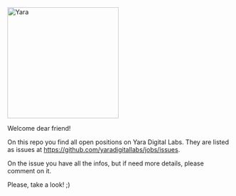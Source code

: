 <img src="https://www.yara.com/siteassets/news-and-media/knowledge_grows_for_a4.png" height="250" alt="Yara" />
<br/>

Welcome dear friend!

On this repo you find all open positions on Yara Digital Labs. They are listed as issues at https://github.com/yaradigitallabs/jobs/issues.

On the issue you have all the infos, but if need more details, please comment on it.

Please, take a look! ;)

